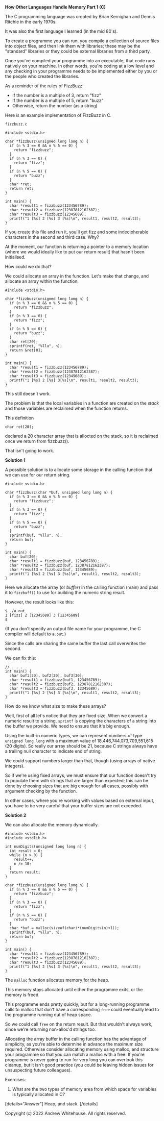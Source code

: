 **How Other Languages Handle Memory Part 1 (C)**

The C programming language was created by Brian Kernighan and Dennis Ritchie in the early 1970s.

It was also the first language I learned (in the mid 80's).

To create a programme you can run, you compile a collection of source files into object files, and then link them with libraries; these may be the "standard" libraries or they could be external libraries from a third party.

Once you've compiled your programme into an executable, that code runs natively on your machine. In other words, you're coding at a low level and any checking in your programme needs to be implemented either by you or the people who created the libraries.

As a reminder of the rules of FizzBuzz:
- If the number is a multiple of 3, return "fizz"
- If the number is a multiple of 5, return "buzz"
- Otherwise, return the number (as a string)

Here is an example implementation of FizzBuzz in C.

`fizzbuzz.c`

```
#include <stdio.h>
  
char *fizzbuzz(unsigned long long n) {
  if (n % 3 == 0 && n % 5 == 0) {
    return "fizzbuzz";
  }
  if (n % 3 == 0) {
    return "fizz";
  }
  if (n % 5 == 0) {
    return "buzz";
  }
  char *ret;
  return ret;
}

int main() {
  char *result1 = fizzbuzz(123456789);
  char *result2 = fizzbuzz(12387812162387);
  char *result3 = fizzbuzz(12345689);
  printf("1 [%s] 2 [%s] 3 [%s]\n", result1, result2, result3);
}
```

If you create this file and run it, you'll get fizz and some indecipherable characters in the second and third case. Why? 

At the moment, our function is returning a pointer to a memory location (where we would ideally like to put our return result) that hasn't been initialised.

How could we do that?

We could allocate an array in the function. Let's make that change, and allocate an array within the function.

```
#include <stdio.h>
  
char *fizzbuzz(unsigned long long n) {
  if (n % 3 == 0 && n % 5 == 0) {
    return "fizzbuzz";
  }
  if (n % 3 == 0) {
    return "fizz";
  }
  if (n % 5 == 0) {
    return "buzz";
  }
  char ret[20];
  sprintf(ret, "%llu", n);
  return &ret[0];
}

int main() {
  char *result1 = fizzbuzz(123456789);
  char *result2 = fizzbuzz(12387812162387);
  char *result3 = fizzbuzz(12345689);
  printf("1 [%s] 2 [%s] 3[%s]\n", result1, result2, result3);
}
```

This still doesn't work. 

The problem is that the local variables in a function are created on the _stack_ and those variables are reclaimed when the function returns. 

This definition

```
char ret[20];
```

declared a 20 character array that is allocted on the stack, so it is reclaimed once we return from fizzbuzz().

That isn't going to work.

**Solution 1**

A possible solution is to allocate some storage in the calling function that we can use for our return string.

```
#include <stdio.h>
  
char *fizzbuzz(char *buf, unsigned long long n) {
  if (n % 3 == 0 && n % 5 == 0) {
    return "fizzbuzz";
  }
  if (n % 3 == 0) {
    return "fizz";
  }
  if (n % 5 == 0) {
    return "buzz";
  }
  sprintf(buf, "%llu", n);
  return buf;
}

int main() {
  char buf[20];
  char *result1 = fizzbuzz(buf, 123456789);
  char *result2 = fizzbuzz(buf, 12387812162387);
  char *result3 = fizzbuzz(buf, 12345689);
  printf("1 [%s] 2 [%s] 3 [%s]\n", result1, result2, result3);
}
```

Here we allocate the array (or _buffer_) in the calling function (main) and pass it to `fizzbuff()` to use for building the numeric string result. 

However, the result looks like this:

```
$ ./a.out
1 [fizz] 2 [12345689] 3 [12345689]
$
``` 

(If you don't specify an output file name for your programme, the C compiler will default to `a.out`.)

Since the calls are sharing the same buffer the last call overwrites the second.

We can fix this:

```
// . . .
int main() {
  char buf1[20], buf2[20], buf3[20];
  char *result1 = fizzbuzz(buf1, 123456789);
  char *result2 = fizzbuzz(buf2, 12387812162387);
  char *result3 = fizzbuzz(buf3, 12345689);
  printf("1 [%s] 2 [%s] 3 [%s]\n", result1, result2, result3);
}
```

How do we know what size to make these arrays?

Well, first of all let's notice that they are fixed size. When we convert a numeric result to a string, `sprintf` is copying the characters of a string into the buffer we provide. We need to ensure that it's big enough. 

Using the built-in numeric types, we can represent numbers of type `unsigned long long` with a maximum value of 18,446,744,073,709,551,615 (20 digits). So really our array should be 21, because C strings always have a trailing null character to indicate end of string.

We could support numbers larger than that, though (using arrays of native integers).

So if we're using fixed arrays, we must ensure that our function doesn't try to populate them with strings that are larger than expected; this can be done by choosing sizes that are big enough for all cases, possibly with argument checking by the function.

In other cases, where you're working with values based on external input, you have to be very careful that your buffer sizes are not exceeded.

**Solution 2**

We can also allocate the memory dynamically.

```
#include <stdio.h>
#include <stdlib.h>

int numDigits(unsigned long long n) {
  int result = 0;
  while (n > 0) {
    result++;
    n /= 10;
  }
  return result;
}

char *fizzbuzz(unsigned long long n) {
  if (n % 3 == 0 && n % 5 == 0) {
    return "fizzbuzz";
  }
  if (n % 3 == 0) {
    return "fizz";
  }
  if (n % 5 == 0) {
    return "buzz";
  }
  char *buf = malloc(sizeof(char)*(numDigits(n)+1));
  sprintf(buf, "%llu", n);
  return buf;
}

int main() {
  char *result1 = fizzbuzz(123456789);
  char *result2 = fizzbuzz(12387812162387);
  char *result3 = fizzbuzz(12345689);
  printf("1 [%s] 2 [%s] 3 [%s]\n", result1, result2, result3);
}
```

The `malloc` function allocates memory for the heap.

This memory stays allocated until either the programme exits, or the memory is freed. 

This programme ends pretty quickly, but for a long-running programme calls to malloc that don't have a corresponding `free` could eventually lead to the programme running out of heap space.

So we could call `free` on the return result. But that wouldn't always work, since we're returning non-alloc'd strings too.

Allocating the array buffer in the calling function has the advantage of simplicity, as you're able to determine in advance the maximum size required. Otherwise consider allocating memory using malloc, and structure your programme so that you can match a malloc with a free. If you're programme is never going to run for very long you can overlook this cleanup, but it isn't good practice (you could be leaving hidden issues for unsuspecting future colleagues).

Exercises:

1. What are the two types of memory area from which space for variables is typically allocated in C?

[details="Answer"]
Heap, and stack.
[/details]

Copyright (c) 2022 Andrew Whitehouse. All rights reserved.
